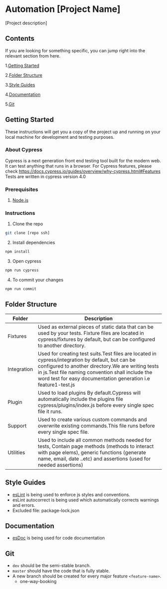 # Automation [Project Name]

[Project description]
​

## Contents

If you are looking for something specific, you can jump right into the relevant section from here.

​1.[Getting Started](#getting-started)

2.[Folder Structure](#folder-structure)

3.[Style Guides](#style_guides)

4.[Documentation](#documentation)

5.[Git](#git)
​
​
## Getting Started

These instructions will get you a copy of the project up and running on your local machine for development and testing purposes.
​

### About Cypress

Cypress is a next generation front end testing tool built for the modern web. It can test anything that runs in a browser.
For Cypress features, please check https://docs.cypress.io/guides/overview/why-cypress.html#Features
Tests are written in cypress version 4.0
​

### Prerequisites

1. [Node.js](https://nodejs.org/en/)

### Instructions

1.  Clone the repo

```sh
git clone [repo ssh]
```

2.  Install dependencies

```sh
npm install
```

3.  Open cypress

```sh
npm run cypress
```

4.  To commit your changes

```sh
npm run commit
```

## Folder Structure

| Folder      | Description                                                                                                                                                                                                                                                                 |
| ----------- | --------------------------------------------------------------------------------------------------------------------------------------------------------------------------------------------------------------------------------------------------------------------------- |
| Fixtures    | Used as external pieces of static data that can be used by your tests. Fixture files are located in cypress/fixtures by default, but can be configured to another directory.                                                                                                |
| Integration | Used for creating test suits.Test files are located in cypress/integration by default, but can be configured to another directory.We are writing tests in js.Test file naming convention shall include the word test for easy documentation generation i.e feature1-test.js |
| Plugin      | Used to load plugins By default.Cypress will automatically include the plugins file cypress/plugins/index.js before every single spec file it runs.                                                                                                                         |
| Support     | Used to create various custom commands and overwrite existing commands.This file runs before every single spec file.                                                                                                                                                        |
| Utilities   | Used to include all common methods needed for tests, Contain page methods (methods to interact with page elems), generic functions (generate name, email, date ..etc) and assertions (used for needed assertions)                                                           |


## Style Guides
* [esLint](https://eslint.org/) is being used to enforce js styles and conventions.
* esLint autocorrect is being used which automatically corrects warnings and errors.
* Excluded file: package-lock.json

## Documentation
* [esDoc](https://esdoc.org/) is being used for code documentation
​

## Git

- `dev` should be the semi-stable branch.
- `master` should have the code that is fully stable.
- A new branch should be created for every major feature `<feature-name>`.
  * one-way-booking

​
